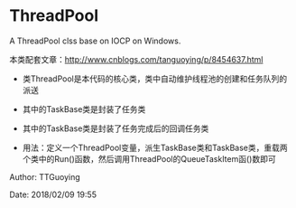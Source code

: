 # ThreadPool

A ThreadPool clss base on IOCP on Windows.

本类配套文章：http://www.cnblogs.com/tanguoying/p/8454637.html

* 类ThreadPool是本代码的核心类，类中自动维护线程池的创建和任务队列的派送

* 其中的TaskBase类是封装了任务类
* 其中的TaskBase类是封装了任务完成后的回调任务类

* 用法：定义一个ThreadPool变量，派生TaskBase类和TaskBase类，重载两个类中的Run()函数，然后调用ThreadPool的QueueTaskItem函()数即可

Author: TTGuoying

Date: 2018/02/09 19:55

